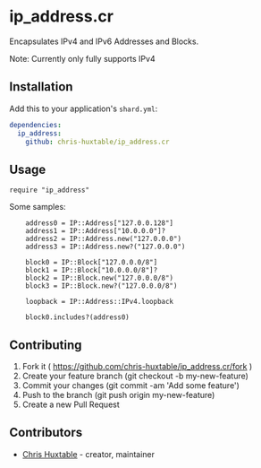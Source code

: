 # ip_address.cr

Encapsulates IPv4 and IPv6 Addresses and Blocks.

Note: Currently only fully supports IPv4


## Installation

Add this to your application's `shard.yml`:

```yaml
dependencies:
  ip_address:
    github: chris-huxtable/ip_address.cr
```


## Usage

```crystal
require "ip_address"
```

Some samples:
```crystal
	address0 = IP::Address["127.0.0.128"]
	address1 = IP::Address["10.0.0.0"]?
	address2 = IP::Address.new("127.0.0.0")
	address3 = IP::Address.new?("127.0.0.0")

	block0 = IP::Block["127.0.0.0/8"]
	block1 = IP::Block["10.0.0.0/8"]?
	block2 = IP::Block.new("127.0.0.0/8")
	block3 = IP::Block.new?("127.0.0.0/8")

	loopback = IP::Address::IPv4.loopback

	block0.includes?(address0)
```


## Contributing

1. Fork it ( https://github.com/chris-huxtable/ip_address.cr/fork )
2. Create your feature branch (git checkout -b my-new-feature)
3. Commit your changes (git commit -am 'Add some feature')
4. Push to the branch (git push origin my-new-feature)
5. Create a new Pull Request


## Contributors

- [Chris Huxtable](https://github.com/chris-huxtable) - creator, maintainer
